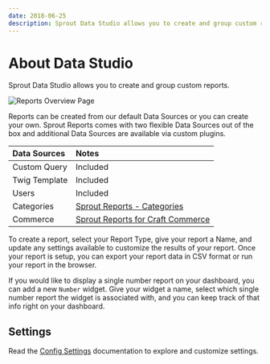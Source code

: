 ```yaml
---
date: 2018-06-25
description: Sprout Data Studio allows you to create and group custom reports.
---
```


# About Data Studio

Sprout Data Studio allows you to create and group custom reports.

![Reports Overview Page](./../images/reports/reports-overview.png)

Reports can be created from our default Data Sources or you can create your own. Sprout Reports comes with two flexible Data Sources out of the box and additional Data Sources are available via custom plugins.

| Data Sources     | Notes     |
|:---------------- |:----------- |
| Custom Query     | Included    |
| Twig Template    | Included    |
| Users            | Included    |
| Categories       | [Sprout Reports - Categories](https://github.com/barrelstrength/craft-sprout-reports-categories) |
| Commerce         | [Sprout Reports for Craft Commerce](https://github.com/barrelstrength/craft-sprout-reports-commerce) |

To create a report, select your Report Type, give your report a Name, and update any settings available to customize the results of your report.  Once your report is setup, you can export your report data in CSV format or run your report in the browser.

If you would like to display a single number report on your dashboard, you can add a new `Number` widget.  Give your widget a name, select which single number report the widget is associated with, and you can keep track of that info right on your dashboard.

## Settings

Read the [Config Settings](./../configuration/sprout-config.md) documentation to explore and customize settings.
